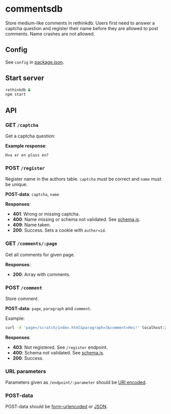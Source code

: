 # commentsdb
Store medium-like comments in rethinkdb. Users first need to answer a captcha question and register their name before they are allowed to post comments. Name crashes are not allowed.

## Config
See `config` in [package.json](package.json).

## Start server
```sh
rethinkdb &
npm start
```

## API

### GET `/captcha`
Get a captcha question:

**Example response**:
```
Hva er en pluss en?
```


### POST `/register`
Register name in the authors table. `captcha` must be correct and `name` must be unique.

**POST-data**: `captcha`, `name`

**Responses**:
- **401**: Wrong or missing captcha.
- **400**: Name missing or schema not validated. See [schema.js](schema.js).
- **409**: Name taken.
- **200**: Success. Sets a cookie with `author=id`.


### GET `/comments/:page`
Get all comments for given page.

**Responses**:
- **200**: Array with comments.


### POST `/comment`
Store comment.

**POST-data:** `page`, `paragraph` and `comment`.

Example:
```sh
curl -d 'page=/scratch/index.html&paragraph=3&comment=Hei!' localhost:3000/comment
```

**Responses**:
- **403**: Not registered. See `/register` endpoint.
- **400**: Schema not validated. See [schema.js](schema.js).
- **200**: Success.


### URL parameters
Parameters given as `/endpoint/:parameter` should be [URI encoded].

### POST-data
POST-data should be [form-urlencoded] or [JSON].

[URI encoded]: https://developer.mozilla.org/en-US/docs/Web/JavaScript/Reference/Global_Objects/encodeURIComponent
[form-urlencoded]: http://www.w3.org/TR/html401/interact/forms.html#h-17.13.4.1
[JSON]: http://stackoverflow.com/questions/7172784/how-to-post-json-data-with-curl-from-terminal-commandline-to-test-spring-rest?answertab=votes#tab-top
